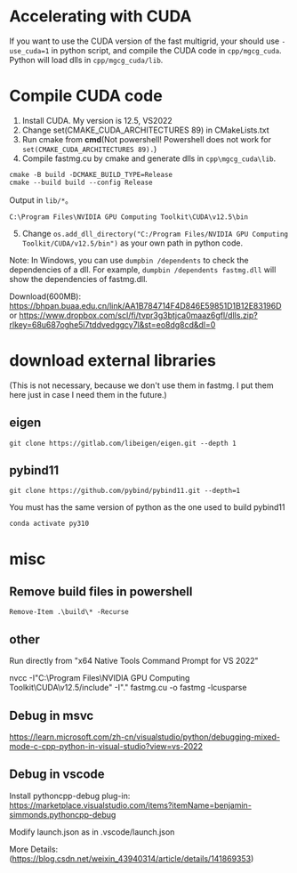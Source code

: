 # Accelerating with CUDA
If you want to use the CUDA version of the fast multigrid, your should use `-use_cuda=1` in python script, and compile the CUDA code in `cpp/mgcg_cuda`. Python will load dlls in `cpp/mgcg_cuda/lib`.

# Compile CUDA code
1. Install CUDA. My version is 12.5, VS2022
2. Change set(CMAKE_CUDA_ARCHITECTURES 89) in CMakeLists.txt
3. Run cmake from **cmd**(Not powershell! Powershell does not work for `set(CMAKE_CUDA_ARCHITECTURES 89).`)
4. Compile fastmg.cu by cmake and generate dlls in `cpp\mgcg_cuda\lib`.
```
cmake -B build -DCMAKE_BUILD_TYPE=Release
cmake --build build --config Release
```

Output in `lib/*`。

`C:\Program Files\NVIDIA GPU Computing Toolkit\CUDA\v12.5\bin`

5. Change `os.add_dll_directory("C:/Program Files/NVIDIA GPU Computing Toolkit/CUDA/v12.5/bin")` as your own path in python code.


Note: In Windows, you can use `dumpbin /dependents` to check the dependencies of a dll. For example, `dumpbin /dependents fastmg.dll` will show the dependencies of fastmg.dll.


Download(600MB): 
https://bhpan.buaa.edu.cn/link/AA1B784714F4D846E59851D1B12E83196D
or
https://www.dropbox.com/scl/fi/tvpr3g3btjca0maaz6gfl/dlls.zip?rlkey=68u687oghe5i7tddvedggcy7l&st=eo8dg8cd&dl=0


# download external libraries
(This is not necessary, because we don't use them in fastmg. I put them here just in case I need them in the future.)
## eigen

```
git clone https://gitlab.com/libeigen/eigen.git --depth 1
```
## pybind11
```
git clone https://github.com/pybind/pybind11.git --depth=1
```

You must has the same version of python as the one used to build pybind11
```
conda activate py310
```

# misc
## Remove build files in powershell
```
Remove-Item .\build\* -Recurse
```

## other 
Run directly from "x64 Native Tools Command Prompt for VS 2022"

nvcc -I"C:\Program Files\NVIDIA GPU Computing Toolkit\CUDA\v12.5/include" -I"." fastmg.cu -o fastmg -lcusparse


## Debug in msvc

 https://learn.microsoft.com/zh-cn/visualstudio/python/debugging-mixed-mode-c-cpp-python-in-visual-studio?view=vs-2022 


## Debug in vscode
Install pythoncpp-debug plug-in: https://marketplace.visualstudio.com/items?itemName=benjamin-simmonds.pythoncpp-debug

Modify launch.json as in .vscode/launch.json


More Details:
(https://blog.csdn.net/weixin_43940314/article/details/141869353)